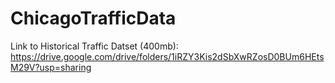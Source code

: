 # ChicagoTrafficData


Link to Historical Traffic Datset (400mb): https://drive.google.com/drive/folders/1iRZY3Kis2dSbXwRZosD0BUm6HEtsM29V?usp=sharing

